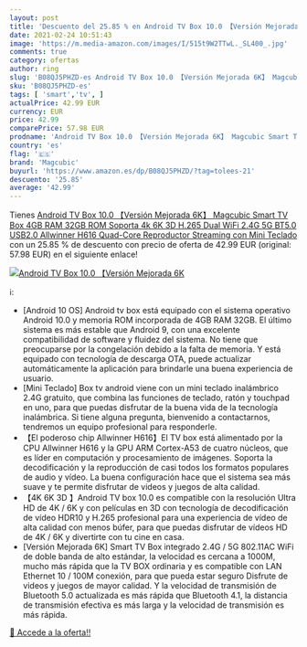 ```yaml
---
layout: post
title: 'Descuento del 25.85 % en Android TV Box 10.0 【Versión Mejorada 6K'
date: 2021-02-24 10:51:43
image: 'https://m.media-amazon.com/images/I/515t9W2TTwL._SL400_.jpg'
comments: true
category: ofertas
author: ring
slug: 'B08QJ5PHZD-es Android TV Box 10.0 【Versión Mejorada 6K】 Magcubic Smart...'
sku: 'B08QJ5PHZD-es'
tags: [ 'smart','tv', ]
actualPrice: 42.99 EUR
currency: EUR
price: 42.99
comparePrice: 57.98 EUR
prodname: 'Android TV Box 10.0 【Versión Mejorada 6K】 Magcubic Smart TV Box 4GB RAM 32GB ROM Soporta 4k 6K 3D H.265 Dual WiFi 2.4G 5G BT5.0 USB2.0 Allwinner H616 Quad-Core Reproductor Streaming con Mini Teclado'
country: 'es'
flag: '🇪🇸'
brand: 'Magcubic'
buyurl: 'https://www.amazon.es/dp/B08QJ5PHZD/?tag=tolees-21'
descuento: '25.85'
average: '42.99'
---
```


Tienes [Android TV Box 10.0 【Versión Mejorada 6K】 Magcubic Smart TV Box 4GB RAM 32GB ROM Soporta 4k 6K 3D H.265 Dual WiFi 2.4G 5G BT5.0 USB2.0 Allwinner H616 Quad-Core Reproductor Streaming con Mini Teclado](https://www.amazon.es/dp/B08QJ5PHZD/?tag=tolees-21) con un 25.85 % de descuento con precio de oferta de 42.99 EUR (original: 57.98 EUR) en el siguiente enlace!

[![Android TV Box 10.0 【Versión Mejorada 6K](https://m.media-amazon.com/images/I/515t9W2TTwL._SL400_.jpg)](https://www.amazon.es/dp/B08QJ5PHZD/?tag=tolees-21)

ℹ️:

- [Android 10 OS] Android tv box está equipado con el sistema operativo Android 10.0 y memoria ROM incorporada de 4GB RAM 32GB. El último sistema es más estable que Android 9, con una excelente compatibilidad de software y fluidez del sistema. No tiene que preocuparse por la congelación debido a la falta de memoria. Y está equipado con tecnología de descarga OTA, puede actualizar automáticamente la aplicación para brindarle una buena experiencia de usuario.
- [Mini Teclado] Box tv android viene con un mini teclado inalámbrico 2.4G gratuito, que combina las funciones de teclado, ratón y touchpad en uno, para que puedas disfrutar de la buena vida de la tecnología inalámbrica. Si tiene alguna pregunta, bienvenido a contactarnos, tendremos un equipo profesional para responderle.
- 【El poderoso chip Allwinner H616】El TV box está alimentado por la CPU Allwinner H616 y la GPU ARM Cortex-A53 de cuatro núcleos, que es líder en computación y procesamiento de imágenes. Soporta la decodificación y la reproducción de casi todos los formatos populares de audio y vídeo. La buena configuración hace que el sistema sea más suave y te permite disfrutar de videos y juegos de alta calidad.
- 【4K 6K 3D 】Android TV box 10.0 es compatible con la resolución Ultra HD de 4K / 6K y con películas en 3D con tecnología de decodificación de vídeo HDR10 y H.265 profesional para una experiencia de vídeo de alta calidad con menos búfer, para que puedas disfrutar de vídeos HD de 4K / 6K y divertirte con tu cine en casa.
- [Versión Mejorada 6K] Smart TV Box integrado 2.4G / 5G 802.11AC WiFi de doble banda de alto estándar, la velocidad es cercana a 1000M, mucho más rápida que la TV BOX ordinaria y es compatible con LAN Ethernet 10 / 100M conexión, para que pueda estar seguro Disfrute de videos y juegos de mayor calidad. Y la velocidad de transmisión de Bluetooth 5.0 actualizada es más rápida que Bluetooth 4.1, la distancia de transmisión efectiva es más larga y la velocidad de transmisión es más rápida.

[🛒 Accede a la oferta!!](https://www.amazon.es/dp/B08QJ5PHZD/?tag=tolees-21)
